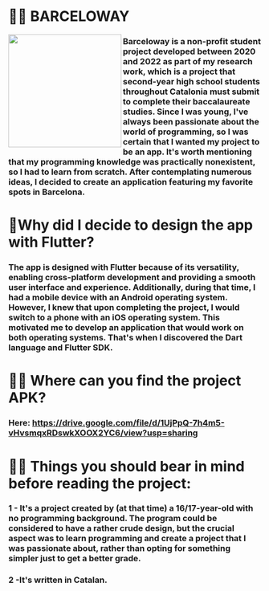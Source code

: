 
# 🙋‍♀️ BARCELOWAY
<img align="left" src="https://github.com/maariafarelo/Barceloway/assets/114859584/01c52e3e-954c-4079-9206-9b202bd9fcd4" height=225px>


 ### Barceloway is a non-profit student project developed between 2020 and 2022 as part of my research work, which is a project that second-year high school students throughout Catalonia must submit to complete their baccalaureate studies. Since I was young, I've always been passionate about the world of programming, so I was certain that I wanted my project to be an app. It's worth mentioning that my programming knowledge was practically nonexistent, so I had to learn from scratch. After contemplating numerous ideas, I decided to create an application featuring my favorite spots in Barcelona.

#
#  🧩Why did I decide to design the app with Flutter?

### The app is designed with Flutter because of its versatility, enabling cross-platform development and providing a smooth user interface and experience. Additionally, during that time, I had a mobile device with an Android operating system. However, I knew that upon completing the project, I would switch to a phone with an iOS operating system. This motivated me to develop an application that would work on both operating systems. That's when I discovered the Dart language and Flutter SDK.

 #
 # 💁‍♀️ Where can you find the project APK?
   ### Here: https://drive.google.com/file/d/1UjPpQ-7h4m5-vHvsmqxRDswkXOOX2YC6/view?usp=sharing
   
#
# 🕵️‍♀️ Things you should bear in mind before reading the project:
 ### 1 - It's a project created by (at that time) a 16/17-year-old with no programming background. The program could be considered to have a rather crude design, but the crucial aspect was to learn programming and create a project that I was passionate about, rather than opting for something simpler just to get a better grade.
 ### 2 -It's written in Catalan.




